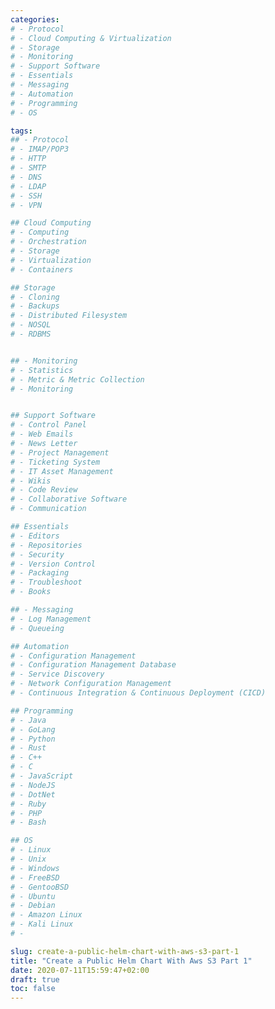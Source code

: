 ```yaml
---
categories:
# - Protocol
# - Cloud Computing & Virtualization
# - Storage
# - Monitoring
# - Support Software
# - Essentials
# - Messaging 
# - Automation
# - Programming
# - OS

tags:
## - Protocol
# - IMAP/POP3
# - HTTP
# - SMTP
# - DNS
# - LDAP
# - SSH
# - VPN

## Cloud Computing 
# - Computing
# - Orchestration
# - Storage
# - Virtualization
# - Containers

## Storage
# - Cloning
# - Backups
# - Distributed Filesystem
# - NOSQL
# - RDBMS


## - Monitoring
# - Statistics
# - Metric & Metric Collection
# - Monitoring 


## Support Software
# - Control Panel
# - Web Emails
# - News Letter
# - Project Management
# - Ticketing System
# - IT Asset Management
# - Wikis
# - Code Review
# - Collaborative Software
# - Communication

## Essentials
# - Editors
# - Repositories
# - Security
# - Version Control
# - Packaging
# - Troubleshoot
# - Books

## - Messaging 
# - Log Management
# - Queueing

## Automation
# - Configuration Management
# - Configuration Management Database
# - Service Discovery
# - Network Configuration Management
# - Continuous Integration & Continuous Deployment (CICD)

## Programming
# - Java
# - GoLang
# - Python
# - Rust
# - C++
# - C
# - JavaScript
# - NodeJS
# - DotNet
# - Ruby
# - PHP
# - Bash

## OS
# - Linux
# - Unix
# - Windows
# - FreeBSD
# - GentooBSD
# - Ubuntu
# - Debian
# - Amazon Linux
# - Kali Linux
# - 

slug: create-a-public-helm-chart-with-aws-s3-part-1
title: "Create a Public Helm Chart With Aws S3 Part 1"
date: 2020-07-11T15:59:47+02:00
draft: true
toc: false
---
```



